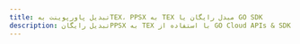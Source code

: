 ---title: تبدیل پاورپوینت بهTEX، PPSX به TEX مبدل رایگان یا GO SDKdescription: تبدیل رایگانPPSX به TEX با استفاده از GO Cloud APIs & SDK. همچنین اسناد Microsoft PowerPoint را در Cloud ایجاد، ویرایش و رندر کنید.---